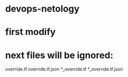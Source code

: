 # devops-netology

# first modify

# next files will be ignored:
override.tf
override.tf.json
*_override.tf
*_override.tf.json